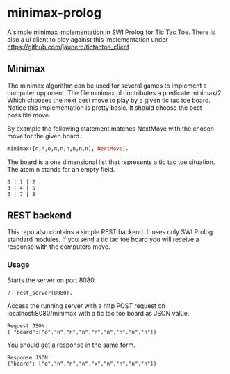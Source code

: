 # minimax-prolog
A simple minimax implementation in SWI Prolog for Tic Tac Toe. There is also a ui client to play against this implementation under https://github.com/jaunerc/tictactoe_client

## Minimax
The minimax algorithm can be used for several games to implement a computer opponent. The file minimax.pl contributes a predicate minimax/2. Which chooses the next best move to play by a given tic tac toe board. Notice this implementation is pretty basic. It should choose the best possible move.

By example the following statement matches NextMove with the chosen move for the given board.
```Prolog
minimax([n,n,o,n,n,n,n,n,n], NextMove).
```
The board is a one dimensional list that represents a tic tac toe situation. The atom n stands for an empty field.
```
0 | 1 | 2
3 | 4 | 5
6 | 7 | 8
```
## REST backend
This repo also contains a simple REST backend. It uses only SWI Prolog standard modules. If you send a tic tac toe board you will receive a response with the computers move.

### Usage
Starts the server on port 8080.
```
?- rest_server(8080).
```

Access the running server with a http POST request on localhost:8080/minimax with a tic tac toe board as JSON value.
```
Request JSON:
{ "board":["o","n","n","n","n","n","n","n","n"]}
```
You should get a response in the same form.
```
Response JSON:
{"board": ["o","n","n","n","x","n","n","n","n"]}
```
